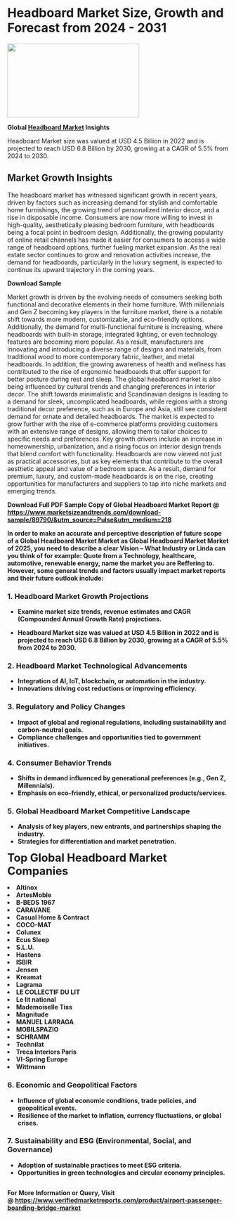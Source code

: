 <H1>Headboard Market Size, Growth and Forecast from 2024 - 2031</H1><img class="aligncenter size-medium wp-image-584254" src="https://thirdeyenews.in/wp-content/uploads/2024/09/Global-Market-Research-300x168.jpeg" alt="" width="300" height="168" /><p><strong>Global&nbsp;<a href="https://www.marketsizeandtrends.com/download-sample/89790/&amp;utm_source=Pulse&amp;utm_medium=218">Headboard Market</a> Insights</strong></p><p>Headboard Market size was valued at USD 4.5 Billion in 2022 and is projected to reach USD 6.8 Billion by 2030, growing at a CAGR of 5.5% from 2024 to 2030.</p><p><h2>Market Growth Insights</h2> <p>The headboard market has witnessed significant growth in recent years, driven by factors such as increasing demand for stylish and comfortable home furnishings, the growing trend of personalized interior decor, and a rise in disposable income. Consumers are now more willing to invest in high-quality, aesthetically pleasing bedroom furniture, with headboards being a focal point in bedroom design. Additionally, the growing popularity of online retail channels has made it easier for consumers to access a wide range of headboard options, further fueling market expansion. As the real estate sector continues to grow and renovation activities increase, the demand for headboards, particularly in the luxury segment, is expected to continue its upward trajectory in the coming years.</p> <p><strong>Download Sample</strong></p> <p>Market growth is driven by the evolving needs of consumers seeking both functional and decorative elements in their home furniture. With millennials and Gen Z becoming key players in the furniture market, there is a notable shift towards more modern, customizable, and eco-friendly options. Additionally, the demand for multi-functional furniture is increasing, where headboards with built-in storage, integrated lighting, or even technology features are becoming more popular. As a result, manufacturers are innovating and introducing a diverse range of designs and materials, from traditional wood to more contemporary fabric, leather, and metal headboards. In addition, the growing awareness of health and wellness has contributed to the rise of ergonomic headboards that offer support for better posture during rest and sleep. The global headboard market is also being influenced by cultural trends and changing preferences in interior decor. The shift towards minimalistic and Scandinavian designs is leading to a demand for sleek, uncomplicated headboards, while regions with a strong traditional decor preference, such as in Europe and Asia, still see consistent demand for ornate and detailed headboards. The market is expected to grow further with the rise of e-commerce platforms providing customers with an extensive range of designs, allowing them to tailor choices to specific needs and preferences. Key growth drivers include an increase in homeownership, urbanization, and a rising focus on interior design trends that blend comfort with functionality. Headboards are now viewed not just as practical accessories, but as key elements that contribute to the overall aesthetic appeal and value of a bedroom space. As a result, demand for premium, luxury, and custom-made headboards is on the rise, creating opportunities for manufacturers and suppliers to tap into niche markets and emerging trends.</p> <p><strong></p><p><span class=""><strong>Download Full PDF Sample Copy of Global Headboard Market Report</strong> @ <a href="https://www.marketsizeandtrends.com/download-sample/89790/&amp;utm_source=Pulse&amp;utm_medium=218" target="_blank">https://www.marketsizeandtrends.com/download-sample/89790/&amp;utm_source=Pulse&amp;utm_medium=218</a></span></p><p>In order to make an accurate and perceptive description of future scope of a Global&nbsp;Headboard Market Market as Global&nbsp;Headboard Market Market of 2025, you need to describe a clear Vision &ndash; What Industry or Linda can you think of for example: Quote from a Technology, healthcare, automotive, renewable energy, name the market you are Reffering to. However, some general trends and factors usually impact market reports and their future outlook include:</p><h3>1.&nbsp;<strong>Headboard Market Growth Projections</strong></h3><ul><li>Examine market size trends, revenue estimates and CAGR (Compounded Annual Growth Rate) projections.</li><li><p>Headboard Market size was valued at USD 4.5 Billion in 2022 and is projected to reach USD 6.8 Billion by 2030, growing at a CAGR of 5.5% from 2024 to 2030.</p></li></ul><h3>2.&nbsp;<strong>Headboard Market Technological Advancements</strong></h3><ul><li>Integration of AI, IoT, blockchain, or automation in the industry.</li><li>Innovations driving cost reductions or improving efficiency.</li></ul><h3>3.&nbsp;<strong>Regulatory and Policy Changes</strong></h3><ul><li>Impact of global and regional regulations, including sustainability and carbon-neutral goals.</li><li>Compliance challenges and opportunities tied to government initiatives.</li></ul><h3>4.&nbsp;<strong>Consumer Behavior Trends</strong></h3><ul><li>Shifts in demand influenced by generational preferences (e.g., Gen Z, Millennials).</li><li>Emphasis on eco-friendly, ethical, or personalized products/services.</li></ul><h3>5.&nbsp;<strong>Global Headboard Market Competitive Landscape</strong></h3><ul><li>Analysis of key players, new entrants, and partnerships shaping the industry.</li><li>Strategies for differentiation and market penetration.</li></ul><p data-pm-slice="1 1 []"><span style="color: inherit; font-family: inherit; font-size: 25px;">Top Global Headboard Market Companies</span></p><div class="" data-test-id=""><p><li>Altinox</li><li> ArtesMoble</li><li> B-BEDS 1967</li><li> CARAVANE</li><li> Casual Home & Contract</li><li> COCO-MAT</li><li> Colunex</li><li> Ecus Sleep</li><li> S.L.U.</li><li> Hastens</li><li> ISBIR</li><li> Jensen</li><li> Kreamat</li><li> Lagrama</li><li> LE COLLECTIF DU LIT</li><li> Le lit national</li><li> Mademoiselle Tiss</li><li> Magnitude</li><li> MANUEL LARRAGA</li><li> MOBILSPAZIO</li><li> SCHRAMM</li><li> Technilat</li><li> Treca Interiors Paris</li><li> VI-Spring Europe</li><li> Wittmann</li></p></div><h3>6.&nbsp;<strong>Economic and Geopolitical Factors</strong></h3><ul><li>Influence of global economic conditions, trade policies, and geopolitical events.</li><li>Resilience of the market to inflation, currency fluctuations, or global crises.</li></ul><h3>7.&nbsp;<strong>Sustainability and ESG (Environmental, Social, and Governance)</strong></h3><ul><li>Adoption of sustainable practices to meet ESG criteria.</li><li>Opportunities in green technologies and circular economy principles.</li></ul><h2><strong style="font-size: 14px;">For More Information or Query, Visit @&nbsp;</strong><a style="background-color: #ffffff; font-size: 14px;" href="https://www.marketsizeandtrends.com/report/headboard-market/" target="_blank">https://www.verifiedmarketreports.com/product/airport-passenger-boarding-bridge-market</a></h2>
